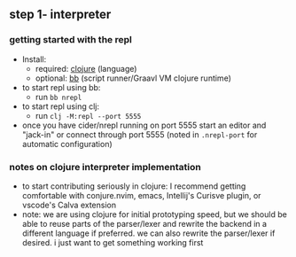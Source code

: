 ## step 1- interpreter

### getting started with the repl

* Install:
    * required: [clojure](https://clojure.org/guides/install_clojure) (language)
    * optional: [bb](https://babashka.org/) (script runner/Graavl VM clojure runtime)
* to start repl using bb:
    * run `bb nrepl`
* to start repl using clj:
    * run `clj -M:repl --port 5555`
* once you have cider/nrepl running on port 5555 start an editor and "jack-in" or connect through port 5555 (noted in `.nrepl-port` for automatic configuration)

### notes on clojure interpreter implementation
* to start contributing seriously in clojure: I recommend getting comfortable with conjure.nvim, emacs, Intellij's Curisve plugin, or vscode's Calva extension
* note: we are using clojure for initial prototyping speed, but we should be able to reuse parts of the parser/lexer and rewrite the backend in a different language if preferred. we can also rewrite the parser/lexer if desired. i just want to get something working first

